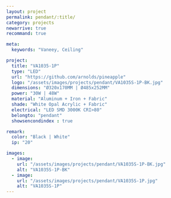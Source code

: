 ```yaml
---
layout: project
permalink: pendant/:title/
category: projects
newarrive: true
recommand: true

meta:
  keywords: "Vaneey, Ceiling"

project:
  title: "VA1035-1P"
  type: "LED"
  url: "https://github.com/arnolds/pineapple"
  logo: "/assets/images/projects/pendant/VA1035S-1P-BK.jpg"
  dimensions: "Ø320x170MM | Ø485x252MM"
  power: "30W | 48W"
  material: "Aluminum + Iron + Fabric"
  shade: "White Opal Acrylic + Fabric"
  electrical: "LED SMD 3000K CRI>80"
  belongto: "pendant"
  showsencondindex : true

remark:
  color: "Black | White"
  ip: "20"

images:
  - image:
    url: "/assets/images/projects/pendant/VA1035S-1P-BK.jpg"
    alt: "VA1035S-1P-BK"
  - image:
    url: "/assets/images/projects/pendant/VA1035S-1P.jpg"
    alt: "VA1035S-1P"
---
```

